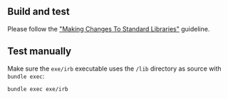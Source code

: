 ## Build and test

Please follow the ["Making Changes To Standard Libraries"](https://docs.ruby-lang.org/en/master/contributing/making_changes_to_stdlibs_md.html) guideline.

## Test manually

Make sure the `exe/irb` executable uses the `/lib` directory as source with `bundle exec`:

```
bundle exec exe/irb
```

